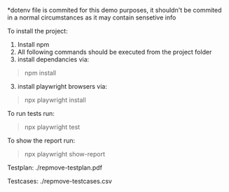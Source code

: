 \*dotenv file is commited for this demo purposes, it shouldn't be commited in a normal circumstances as it may contain sensetive info


To install the project:
1. Install npm
2. All following commands should be executed from the project folder
2. install dependancies via:
>npm install
3. install playwright browsers via:
>npx playwright install

To run tests run:
>npx playwright test

To show the report run:
> npx playwright show-report

Testplan: ./repmove-testplan.pdf

Testcases: ./repmove-testcases.csv